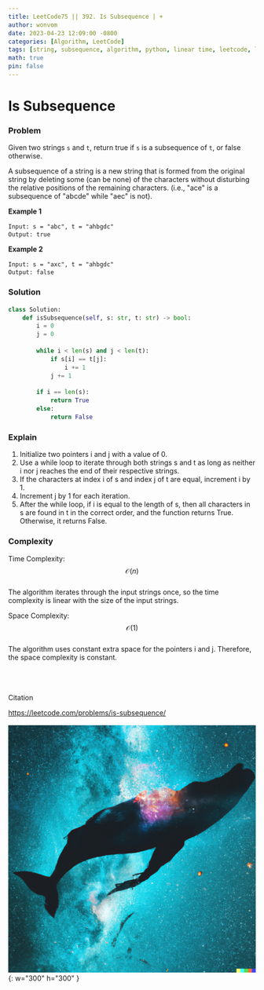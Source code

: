 ```yaml
---
title: LeetCode75 || 392. Is Subsequence | +
author: wonvom
date: 2023-04-23 12:09:00 -0800
categories: [Algorithm, LeetCode]
tags: [string, subsequence, algorithm, python, linear time, leetcode, leetcode392]
math: true
pin: false
---
```


# Is Subsequence

### **Problem**
Given two strings `s` and `t`, return true if `s` is a subsequence of `t`, or false otherwise.

A subsequence of a string is a new string that is formed from the original string by deleting some (can be none) of the characters without disturbing the relative positions of the remaining characters. (i.e., "ace" is a subsequence of "abcde" while "aec" is not).

**Example 1**
```
Input: s = "abc", t = "ahbgdc"
Output: true
```

**Example 2**
```
Input: s = "axc", t = "ahbgdc"
Output: false
```

### **Solution**
```python
class Solution:
    def isSubsequence(self, s: str, t: str) -> bool:
        i = 0
        j = 0
        
        while i < len(s) and j < len(t):
            if s[i] == t[j]:
                i += 1
            j += 1
        
        if i == len(s):
            return True
        else:
            return False
```

### **Explain**

1. Initialize two pointers i and j with a value of 0.
2. Use a while loop to iterate through both strings s and t as long as neither i nor j reaches the end of their respective strings.
3. If the characters at index i of s and index j of t are equal, increment i by 1.
4. Increment j by 1 for each iteration.
5. After the while loop, if i is equal to the length of s, then all characters in s are found in t in the correct order, and the function returns True. Otherwise, it returns False.


### **Complexity**

Time Complexity:
$$ \mathcal{O}(n) $$ <br>
The algorithm iterates through the input strings once, so the time complexity is linear with the size of the input strings.

Space Complexity:
$$ \mathcal{O}(1) $$ <br>
The algorithm uses constant extra space for the pointers i and j. Therefore, the space complexity is constant.

<br><br><br>
Citation

https://leetcode.com/problems/is-subsequence/
<br><br>
![Desktop View](/assets/img/whale/whale7.png){: w="300" h="300" }